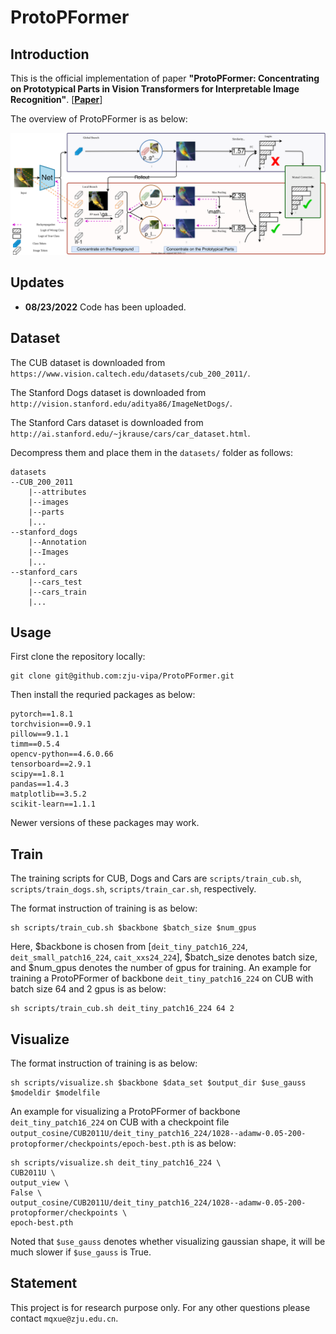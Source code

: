 # ProtoPFormer

## Introduction

This is the official implementation of paper **"ProtoPFormer: Concentrating on Prototypical Parts in Vision Transformers for
Interpretable Image Recognition"**. [**[Paper](https://arxiv.org/abs/2208.10431)**]

The overview of ProtoPFormer is as below:

![img](./imgs/method.svg)

## Updates

* **08/23/2022** Code has been uploaded.

## Dataset
The CUB dataset is downloaded from `https://www.vision.caltech.edu/datasets/cub_200_2011/`.

The Stanford Dogs dataset is downloaded from `http://vision.stanford.edu/aditya86/ImageNetDogs/`.

The Stanford Cars dataset is downloaded from `http://ai.stanford.edu/~jkrause/cars/car_dataset.html`.

Decompress them and place them in the `datasets/` folder as follows:

```
datasets
--CUB_200_2011
    |--attributes
    |--images
    |--parts
    |...
--stanford_dogs
    |--Annotation
    |--Images
    |...
--stanford_cars
    |--cars_test
    |--cars_train
    |...
```

## Usage

First clone the repository locally:

```
git clone git@github.com:zju-vipa/ProtoPFormer.git
```

Then install the requried packages as below:

```
pytorch==1.8.1
torchvision==0.9.1
pillow==9.1.1
timm==0.5.4
opencv-python==4.6.0.66
tensorboard==2.9.1
scipy==1.8.1
pandas==1.4.3
matplotlib==3.5.2
scikit-learn==1.1.1
```

Newer versions of these packages may work.

## Train

The training scripts for CUB, Dogs and Cars are `scripts/train_cub.sh`, `scripts/train_dogs.sh`, `scripts/train_car.sh`, respectively.

The format instruction of training is as below:

```
sh scripts/train_cub.sh $backbone $batch_size $num_gpus
```

Here, $backbone is chosen from [`deit_tiny_patch16_224`, `deit_small_patch16_224`, `cait_xxs24_224`], $batch_size denotes batch size, and $num_gpus denotes the number of gpus for training. An example for training a ProtoPFormer of backbone `deit_tiny_patch16_224` on CUB with batch size 64 and 2 gpus is as below:

```
sh scripts/train_cub.sh deit_tiny_patch16_224 64 2
```

## Visualize

The format instruction of training is as below:

```
sh scripts/visualize.sh $backbone $data_set $output_dir $use_gauss $modeldir $modelfile
```

An example for visualizing a ProtoPFormer of backbone `deit_tiny_patch16_224` on CUB with a checkpoint file `output_cosine/CUB2011U/deit_tiny_patch16_224/1028--adamw-0.05-200-protopformer/checkpoints/epoch-best.pth` is as below:

```
sh scripts/visualize.sh deit_tiny_patch16_224 \
CUB2011U \
output_view \
False \
output_cosine/CUB2011U/deit_tiny_patch16_224/1028--adamw-0.05-200-protopformer/checkpoints \
epoch-best.pth
```

Noted that `$use_gauss` denotes whether visualizing gaussian shape, it will be much slower if `$use_gauss` is True.

## Statement

This project is for research purpose only. For any other questions please contact `mqxue@zju.edu.cn`.